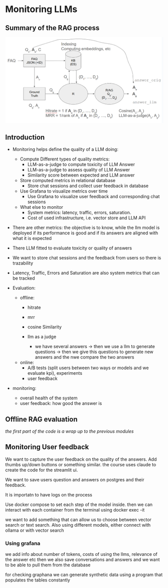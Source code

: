 # Monitoring LLMs
## Summary of the RAG process
![alt text](351707115-0c5e932b-4fca-4d51-8b1c-93f4600861dc.png)
## Introduction

- Monitoring helps define the quality of a LLM doing:
  - Compute Different types of quality metrics:
      - LLM-as-a-judge to compute toxicity of LLM Answer
      - LLM-as-a-judge to assess quality of LLM Answer
      - Similarity score between expected and LLM answer
  - Store computed metrics in relational database
      - Store chat sessions and collect user feedback in database
  - Use Grafana to visualize metrics over time
      - Use Grafana to visualize user feedback and corresponding chat sessions
  - What else to monitor
      - System metrics: latency, traffic, errors, saturation.
      - Cost of used infrastructure, i.e. vector store and LLM API
- There are other metrics: the objective is to know, while the llm model is deployed if its performance is good and if its answers are aligned with what it is expected
- There LLM fitted to evaluate toxicity or quality of answers
- We want to store chat sessions and the feedback from users so there is trazability
- Latency, Traffic, Errors and Saturation are also system metrics that can be tracked

- Evaluation:
  - offline:
    - hitrate
    - mrr
    - cosine Similarity
    - llm as a judge
      
      - we have several answers -> then we use a llm to generate questions -> then we give this questions to generate new answers and the nwe compare the two answers
  - online:
    - A/B tests (split users between two ways or models and we evaluate kpi), experiments
    - user feedback
- monitoring: 
  - overall health of the system
  - user feedback: how good the answer is 

## Offline RAG evaluation

*the first part of the code is a wrap up to the previous modules*

## Monitoring User feedback

We want to capture the user feedback on the quality of the answers. Add thumbs up/down buttons or something similar. the course uses claude to create the code for the streamlit ui. 

We want to save users question and answers on postgres and their feedback.

It is importatn to have logs on the process

Use docker compose to set each step of the model inside. then we can interact with each container from the terminal using docker exec -it

we want to add something that can allow us to choose between vector search or text search. Also using different models, either connect with ollama or with vector search

### Using grafana

we add info about number of tokens, costs of using the llms, relevance of the answer etc then we also save conversations and answers and we want to be able to pull them from the database

for checking graphana we can generate synthetic data using a program that populates the tables constantly

